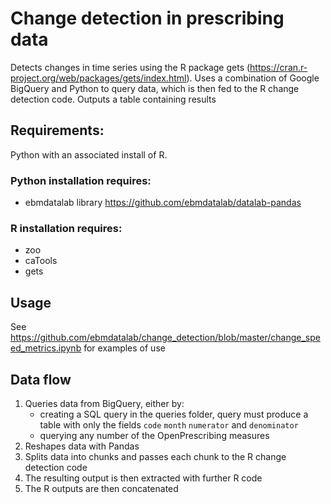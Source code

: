 # Change detection in prescribing data

Detects changes in time series using the R package gets (https://cran.r-project.org/web/packages/gets/index.html). Uses a combination of Google BigQuery and Python to query data, which is then fed to the R change detection code. Outputs a table containing results 

## Requirements:

Python with an associated install of R.

### Python installation requires:
- ebmdatalab library https://github.com/ebmdatalab/datalab-pandas

### R installation requires:
- zoo
- caTools
- gets

## Usage
 See https://github.com/ebmdatalab/change_detection/blob/master/change_speed_metrics.ipynb for examples of use

## Data flow
1. Queries data from BigQuery, either by:
    - creating a SQL query in the queries folder, query must produce a table with only the fields `code` `month` `numerator` and `denominator`
    - querying any number of the OpenPrescribing measures
2. Reshapes data with Pandas
3. Splits data into chunks and passes each chunk to the R change detection code
4. The resulting output is then extracted with further R code
5. The R outputs are then concatenated
